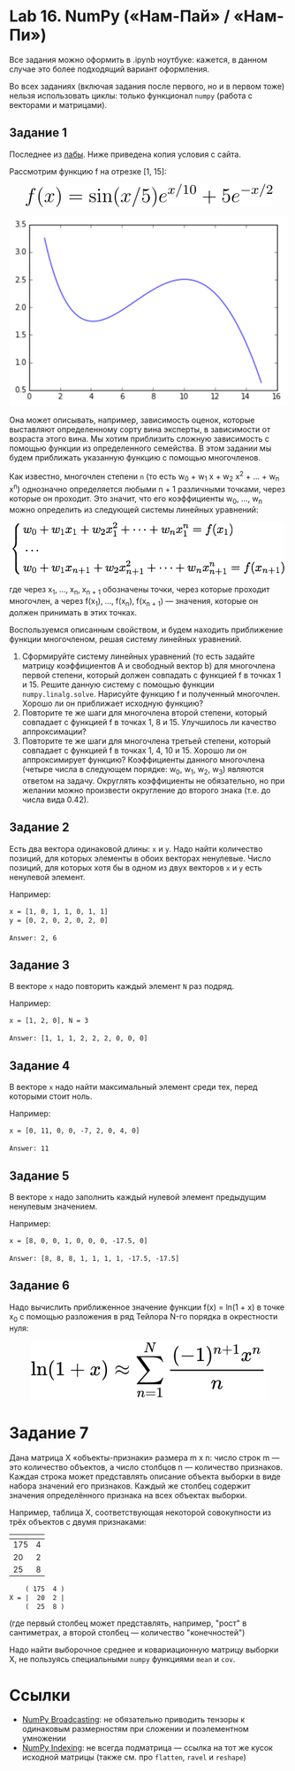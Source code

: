 # Lab 16. NumPy («Нам-Пай» / «Нам-Пи»)

Все задания можно оформить в .ipynb ноутбуке: кажется, в данном случае это более подходящий вариант оформления.

Во всех заданиях (включая задания после первого, но и в первом тоже) нельзя использовать циклы: только функционал `numpy` (работа с векторами и матрицами).


## Задание 1

Последнее из [лабы](http://cs.mipt.ru/advanced_python/lessons/lab16.html).
Ниже приведена копия условия с сайта.

Рассмотрим функцию f на отрезке [1, 15]:

<!-- <img src="https://render.githubusercontent.com/render/math?math=f(x) = \sin(x / 5) * \exp(x / 10) + 5 * \exp(-x / 2)"> -->

<p align="center">
    <img src="./images/func_equation.svg" title="f(x) = \sin(x / 5) \exp(x / 10) + 5 \exp(-x / 2)" />
</p>

<p align="center">
    <img src="./images/func_plot.png" />
</p>

Она может описывать, например, зависимость оценок, которые выставляют определенному сорту вина эксперты, в зависимости от возраста этого вина.
Мы хотим приблизить сложную зависимость с помощью функции из определенного семейства.
В этом задании мы будем приближать указанную функцию с помощью многочленов.

Как известно, многочлен степени `n` (то есть w<sub>0</sub> + w<sub>1</sub> x + w<sub>2</sub> x<sup>2</sup> + ... + w<sub>n</sub> x<sup>n</sup>) однозначно определяется любыми n + 1 различными точками, через которые он проходит.
Это значит, что его коэффициенты w<sub>0</sub>, ..., w<sub>n</sub> можно определить из следующей системы линейных уравнений:

<p align="center">
    <img src="./images/system_of_equations.png" />
</p>

где через x<sub>1</sub>, ..., x<sub>n</sub>, x<sub>n + 1</sub> обозначены точки, через которые проходит многочлен, а через f(x<sub>1</sub>), ..., f(x<sub>n</sub>), f(x<sub>n&nbsp;+&nbsp;1</sub>) — значения, которые он должен принимать в этих точках.

Воспользуемся описанным свойством, и будем находить приближение функции многочленом, решая систему линейных уравнений.

1. Сформируйте систему линейных уравнений (то есть задайте матрицу коэффициентов A и свободный вектор b) для многочлена первой степени, который должен совпадать с функцией f в точках 1 и 15. Решите данную систему с помощью функции `numpy.linalg.solve`. Нарисуйте функцию f и полученный многочлен. Хорошо ли он приближает исходную функцию?
2. Повторите те же шаги для многочлена второй степени, который совпадает с функцией f в точках 1, 8 и 15. Улучшилось ли качество аппроксимации?
3. Повторите те же шаги для многочлена третьей степени, который совпадает с функцией f в точках 1, 4, 10 и 15. Хорошо ли он аппроксимирует функцию? Коэффициенты данного многочлена (четыре числа в следующем порядке: w<sub>0</sub>, w<sub>1</sub>, w<sub>2</sub>, w<sub>3</sub>) являются ответом на задачу. Округлять коэффициенты не обязательно, но при желании можно произвести округление до второго знака (т.е. до числа вида 0.42).


## Задание 2

Есть два вектора одинаковой длины: `x` и `y`.
Надо найти количество позиций, для которых элементы в обоих векторах ненулевые.
Число позиций, для которых хотя бы в одном из двух векторов `x` и `y` есть ненулевой элемент.

Например:
```
x = [1, 0, 1, 1, 0, 1, 1]
y = [0, 2, 0, 2, 0, 2, 0]

Answer: 2, 6
```


## Задание 3

В векторе `x` надо повторить каждый элемент `N` раз подряд.

Например:
```
x = [1, 2, 0], N = 3

Answer: [1, 1, 1, 2, 2, 2, 0, 0, 0]
```


## Задание 4

В векторе `x` надо найти максимальный элемент среди тех, перед которыми стоит
ноль.

Например:
```
x = [0, 11, 0, 0, -7, 2, 0, 4, 0]

Answer: 11
```


## Задание 5

В векторе `x` надо заполнить каждый нулевой элемент предыдущим ненулевым
значением.

Например:
```
x = [8, 0, 0, 1, 0, 0, 0, -17.5, 0]

Answer: [8, 8, 8, 1, 1, 1, 1, -17.5, -17.5]
```


## Задание 6

Надо вычислить приближенное значение функции
f(x)&nbsp;=&nbsp;ln(1 + x)
в точке x<sub>0</sub> с помощью разложения в ряд Тейлора N-го порядка в окрестности нуля:

<p align="center">
    <img src="./images/log.svg" title="\ln (1 + x) \approx \sum\limits_{n=1}^N \frac{(-1)^{n+1}x^n}{n}" />
</p>


# Задание 7

Дана матрица X «объекты-признаки» размера m&nbsp;x&nbsp;n:
число строк m — это количество объектов,
а число столбцов n — количество признаков.
Каждая строка может представлять описание объекта выборки в виде набора значений его признаков.
Каждый же столбец содержит значения определённого признака на всех объектах выборки.

Например, таблица X, соответствующая некоторой совокупности из трёх объектов с двумя признаками:

| <!-- --> | <!-- --> |
|------|---|
| 175  | 4 |
| 20   | 2 |
| 25   | 8 |

```
    ( 175  4 )
X = |  20  2 |
    (  25  8 )
```

(где первый столбец может представлять, например, "рост" в сантиметрах,
а второй столбец — количество "конечностей")

Надо найти выборочное среднее и ковариационную матрицу выборки X,
не пользуясь специальными `numpy` функциями `mean` и `cov`.


# Ссылки

* [NumPy Broadcasting](https://numpy.org/doc/stable/user/basics.broadcasting.html): не обязательно приводить тензоры к одинаковым размерностям при сложении и поэлементном умножении
* [NumPy Indexing](https://numpy.org/doc/stable/reference/arrays.indexing.html): не всегда подматрица — ссылка на тот же кусок исходной матрицы (также см. про `flatten`, `ravel` и `reshape`)
